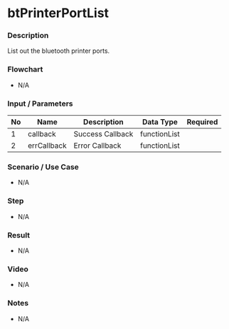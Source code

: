 # btPrinterPortList

### Description

List out the bluetooth printer ports.

### Flowchart

- N/A

<!--![Flowchart](componentValue-flowchart.png?raw=true)-->

### Input / Parameters

| No | Name | Description | Data Type | Required |
| ------ | ------ | ------ |------ | ------ |
| 1 | callback | Success Callback | functionList |  | 
| 2 | errCallback | Error Callback | functionList |  | 

### Scenario / Use Case

- N/A

### Step

- N/A

### Result

- N/A

### Video

- N/A

### Notes

- N/A
